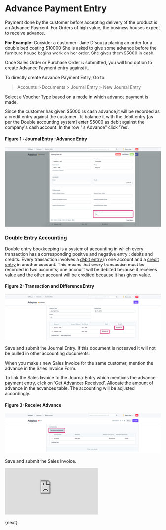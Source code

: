 <!-- add-breadcrumbs -->
# Advance Payment Entry

Payment done by the customer before accepting delivery of the product is an
Advance Payment. For Orders of high value, the business houses expect to
receive advance.

  
__For Example:__ Consider a customer- Jane D'souza placing an order for a double
bed costing $10000 She is asked to give some advance before the furniture
house begins work on her order. She gives them $5000 in cash.

Once Sales Order or Purchase Order is submitted, you will find option to create Advance Payment entry against it.

To directly create Advance Payment Entry, Go to:

> Accounts > Documents > Journal Entry > New Journal Entry  

Select a Voucher Type based on a mode in which advance payment is made.

Since the customer has given $5000 as cash advance,it will be recorded as a
credit entry against the customer. To balance it with the debit entry [as per the Double
accounting system] enter $5000 as debit against the company's cash account. In
the row "Is Advance" click 'Yes'.

#### Figure 1 : Journal Entry -Advance Entry  

![Advance Payment](./assets/advance-payment-1.png)

### Double Entry Accounting  

Double entry bookkeeping is a system of accounting in which every transaction
has a corresponding positive and negative entry : debits and credits. Every
transaction involves a [debit entry
](http://www.e-conomic.co.uk/accountingsystem/glossary/debit)in one account
and a [credit
entry](http://www.e-conomic.co.uk/accountingsystem/glossary/credit) in another
account. This means that every transaction must be recorded in two accounts;
one account will be debited because it receives value and the other account
will be credited because it has given value.

  
#### Figure 2: Transaction and Difference Entry

![Advance Payment](./assets/advance-payment-2.png)

Save and submit the Journal Entry. If this document is not saved it will not be pulled in
other accounting documents.

When you make a new Sales Invoice for the same customer, mention the advance
in the Sales Invoice Form.

To link the Sales Invoice to the Journal Entry which mentions the advance
payment entry, click on ‘Get Advances Received’.  Allocate the amount of
advance in the advances table. The accounting will be adjusted accordingly.

#### Figure 3: Receive Advance 

![Advance Payment](./assets/advance-payment-3.png)

Save and submit the Sales Invoice.


<div class="embed-container">
    <iframe src="https://www.youtube.com/embed/J46-6qtyZ9U?rel=0" frameborder="0" allow="autoplay; encrypted-media" allowfullscreen>
    </iframe>
</div>

{next}
